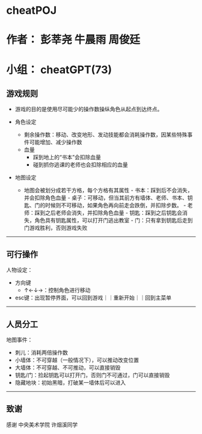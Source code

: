 # cheatPOJ
# 作者： 彭莘尧 牛晨雨 周俊廷
# 小组： cheatGPT(73)




## 游戏规则
- 游戏的目的是使用尽可能少的操作数操纵角色从起点到达终点。

- 角色设定
    - 剩余操作数：移动、改变地形、发动技能都会消耗操作数，因某些特殊事件可能增加、减少操作数  
    - 血量
        - 踩到地上的“书本”会扣除血量
        - 碰到抓你逃课的老师也会扣除相应的血量

- 地图设定
    - 地图会被划分成若干方格，每个方格有其属性
          - 书本：踩到后不会消失，并会扣除角色血量
          - 桌子：可移动，但当其前方有墙体、老师、书本、钥匙、门的时候则不可移动，如果角色再向前走会跌倒，并扣除步数。
          - 老师：踩到之后老师会消失，并扣除角色血量
          - 钥匙：踩到之后钥匙会消失，角色具有钥匙属性，可以打开门逃出教室
          - 门：只有拿到钥匙后走到门游戏胜利，否则游戏失败


***

## 可行操作
人物设定：
- 方向键
    - ↑←↓→：控制角色进行移动
- esc键：出现暂停界面，可以回到游戏｜｜重新开始｜｜回到主菜单



***

## 人员分工
地图事件：
- 刺儿：消耗两倍操作数
- 小墙体：不可穿越（一般情况下），可以推动改变位置
- 大墙体：不可穿越、不可推动，可以直接销毁
- 钥匙/门：捡起钥匙可以打开门，否则门不可通过，门可以直接销毁
- 隐藏地块：初始黑暗，打破某一墙体后可以进入

***

## 致谢
感谢 中央美术学院 许烟溪同学
